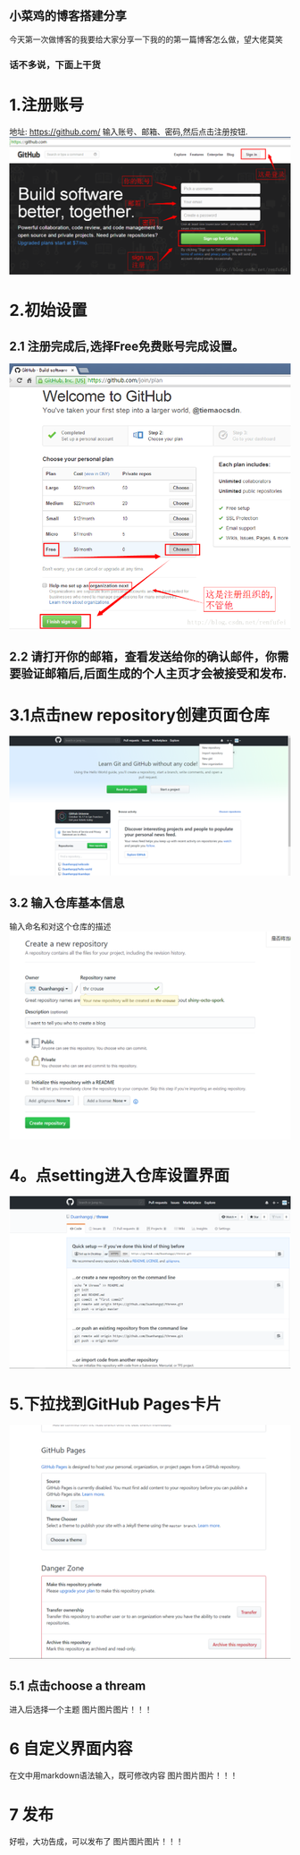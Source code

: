 ## 小菜鸡的博客搭建分享

今天第一次做博客的我要给大家分享一下我的的第一篇博客怎么做，望大佬莫笑



### 话不多说，下面上干货


# 1.注册账号
 地址: https://github.com/
 输入账号、邮箱、密码,然后点击注册按钮.
 ![image](https://github.com/Duanhangqi/the-crouse/blob/master/123.png)

# 2.初始设置
  ## 2.1 注册完成后,选择Free免费账号完成设置。
  ![image](https://github.com/Duanhangqi/the-crouse/blob/master/224238.png)
  ## 2.2 请打开你的邮箱，查看发送给你的确认邮件，你需要验证邮箱后,后面生成的个人主页才会被接受和发布.

# 3.1点击new repository创建页面仓库
 ![image](https://github.com/Duanhangqi/the-crouse/blob/master/224254.png)

## 3.2 输入仓库基本信息
输入命名和对这个仓库的描述
 ![image](https://github.com/Duanhangqi/the-crouse/blob/master/224259.png)

 
 # 4。点setting进入仓库设置界面
![image](https://github.com/Duanhangqi/the-crouse/blob/master/4243.png)

# 5.下拉找到GitHub Pages卡片
 ![image](https://github.com/Duanhangqi/the-crouse/blob/master/24306.png)
## 5.1 点击choose a thream
进入后选择一个主题
 图片图片图片！！！
 
 # 6 自定义界面内容
 在文中用markdown语法输入，既可修改内容
  图片图片图片！！！
 # 7 发布
 好啦，大功告成，可以发布了
  图片图片图片！！！



